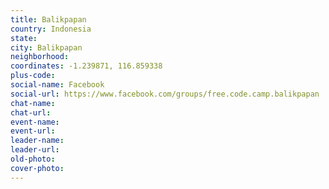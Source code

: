 ```yaml
---
title: Balikpapan
country: Indonesia
state: 
city: Balikpapan
neighborhood: 
coordinates: -1.239871, 116.859338
plus-code:
social-name: Facebook
social-url: https://www.facebook.com/groups/free.code.camp.balikpapan
chat-name:
chat-url:
event-name:
event-url:
leader-name:
leader-url:
old-photo: 
cover-photo:
---
```

